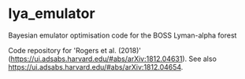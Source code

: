 # lya_emulator
Bayesian emulator optimisation code for the BOSS Lyman-alpha forest

Code repository for 'Rogers et al. (2018)' (https://ui.adsabs.harvard.edu/#abs/arXiv:1812.04631). See also https://ui.adsabs.harvard.edu/#abs/arXiv:1812.04654.
